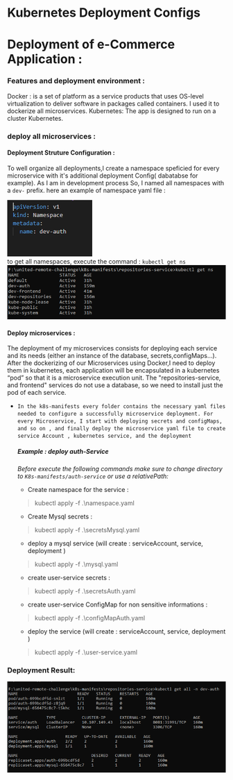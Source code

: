 # Kubernetes Deployment Configs

# Deployment of e-Commerce Application :
### Features and deployment environment :
Docker : is a set of platform as a service products that uses OS-level virtualization to deliver software in packages called containers. I used it to dockerize all microservices.
Kubernetes: The app is designed to run on a cluster Kubernetes.
### deploy all microservices :
#### Deployment Struture Configuration :
To well organize all deployments,I create a namespace speficied for every microservice with it's additional deployment Config( dabatabse for example).
 As I am in development process So, I named all namespaces with a `dev-` prefix.
here an example of namespace yaml file :

![](./../doc/imgs/namespace.png)
<br> to get all namespaces, execute the command : ```kubectl get ns```
<br>
![](../doc/all-ns.png)

####  Deploy microservices :
The deployment of my microservices consists for deploying each service and its needs (either an instance of the database, secrets,configMaps…).
After the dockerizing of our Microservices using Docker,I need to deploy them in kubernetes, each application will be encapsulated in a kubernetes “pod” so that it is a microservice execution unit.
The "repositories-service, and frontend" services do not use a database, so we need to install just the pod of each service. 
- ```In the k8s-manifests every folder contains the necessary yaml files needed to configure a successfully microservice deployment. For every Microservice, I start with deploying secrets and configMaps, and so on , and finally deploy the microservice yaml file to create service Account , kubernetes service, and the deployment```
  
  ##### Example : deploy auth-Service
  *Before execute the following commands make sure to change directory to ```K8s-manifests/auth-service``` or use a relativePath:*
  - Create namespace for the service :
  > kubectl apply -f .\namespace.yaml
  - Create Mysql secrets :
  > kubectl apply -f .\secretsMysql.yaml
  - deploy a mysql service (will create : serviceAccount, service, deployment )
  > kubectl apply -f .\mysql.yaml
  - create user-service secrets :
  > kubectl apply -f .\secretsAuth.yaml
  - create user-service ConfigMap for non sensitive informations :
  > kubectl apply -f .\configMapAuth.yaml
  - deploy the service (will create : serviceAccount, service, deployment )
  > kubectl apply -f .\user-service.yaml

### Deployment Result: 

![](../doc/imgs/deployment-result.png)
